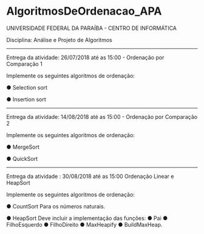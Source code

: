 # AlgoritmosDeOrdenacao_APA

UNIVERSIDADE FEDERAL DA PARAÍBA - CENTRO DE INFORMÁTICA

Disciplina: Análise e Projeto de Algoritmos

________________________________________________________________________________
Entrega da atividade: 26/07/2018 até as 15:00 - Ordenação por Comparação 1

Implemente os seguintes algoritmos de ordenação:

● Selection sort

● Insertion sort

________________________________________________________________________________
Entrega da atividade: 14/08/2018 até as 15:00 - Ordenação por Comparação 2

Implemente os seguintes algoritmos de ordenação:

● MergeSort

● QuickSort

_________________________________________________________________________________
Entrega da atividade : 30/08/2018 até as 15:00 Ordenação Linear e HeapSort

Implemente os seguintes algoritmos de ordenação:

● CountSort
		Para os números naturais.

● HeapSort
		Deve incluir a implementação das funções:
		● Pai​
		● ​FilhoEsquerdo​
		● ​FilhoDireito
		● ​MaxHeapify​
		● ​BuildMaxHeap​.